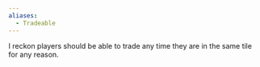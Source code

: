 ```yaml
---
aliases:
  - Tradeable
---
```

I reckon players should be able to trade any time they are in the same tile for any reason.
